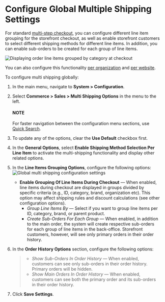 <a id="user-guide-system-configuration-commerce-sales-multi-shipping"></a>

# Configure Global Multiple Shipping Settings

For standard [multi-step checkout](../../../../../concept-guides/administration/checkout/index.md#checkout-guide-multi-page), you can configure different line item grouping for the storefront checkout, as well as enable storefront customers to select different shipping methods for different line items. In addition, you can enable sub-orders to be created for each group of line items.

![Displaying order line items grouped by category at checkout](user/img/system/config_commerce/sales/multi-shipping-storefront.png)

You can also configure this functionality [per organization](../../../user-management/organizations/org-configuration/commerce/sales/organization-multi-shipping.md#user-guide-system-configuration-commerce-sales-multi-shipping-org) and [per website](../../../websites/web-configuration/commerce/sales/website-multi-shipping.md#user-guide-system-configuration-commerce-sales-multi-shipping-website).

To configure multi shipping globally:

1. In the main menu, navigate to **System > Configuration**.
2. Select **Commerce > Sales > Multi Shipping Options** in the menu to the left.

   #### NOTE
   For faster navigation between the configuration menu sections, use [Quick Search](../../quick-search.md#user-guide-system-configuration-quick-search).
3. To update any of the options, clear the **Use Default** checkbox first.
4. In the **General Options**, select **Enable Shipping Method Selection Per Line Item** to activate the multi-shipping functionality and display other related options.
5. In the **Line Items Grouping Options**, configure the following options:
   ![Global multi shipping configuration settings](user/img/system/config_commerce/sales/multi-shipping-global.png)
   * **Enable Grouping Of Line Items During Checkout** — When enabled, line items during checkout are displayed in groups divided by specific criteria (e.g., ID, category, brand, organization etc). This option may affect shipping rules and discount calculations (see other configuration options).
     * *Group Line Items By* — Select if you want to group line items per ID, category, brand, or parent product.
     * *Create Sub-Orders For Each Group* — When enabled, in addition to the main order, the system will create respective sub-orders for each group of line items in the back-office. Storefront customers, however, will see only primary orders in their order history.
6. In the **Order History Options** section, configure the following options:
   > * *Show Sub-Orders In Order History* — When enabled, customers can see only sub-orders in their order history. Primary orders will be hidden.
   > * *Show Main Orders In Order History* — When enabled, customers can see both the primary order and its sub-orders in their order history.
7. Click **Save Settings**.
